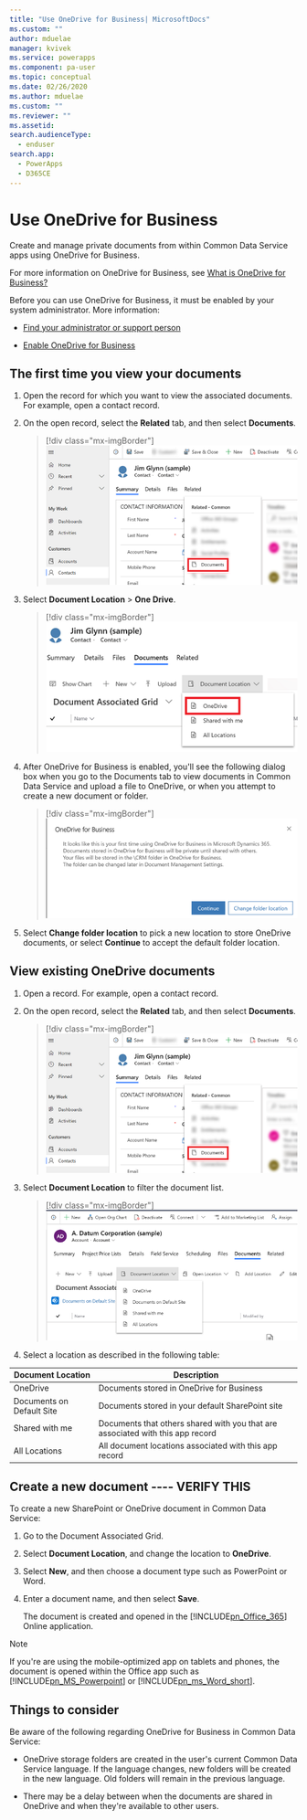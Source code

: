 ```yaml
---
title: "Use OneDrive for Business| MicrosoftDocs"
ms.custom: ""
author: mduelae
manager: kvivek
ms.service: powerapps
ms.component: pa-user
ms.topic: conceptual
ms.date: 02/26/2020
ms.author: mduelae
ms.custom: ""
ms.reviewer: ""
ms.assetid: 
search.audienceType: 
  - enduser
search.app: 
  - PowerApps
  - D365CE
---
```

# Use OneDrive for Business 

Create and manage private documents from within Common Data Service apps using OneDrive for Business. 

For more information on OneDrive for Business, see  [What is OneDrive for Business?](https://support.office.com/article/What-is-OneDrive-for-Business-187f90af-056f-47c0-9656-cc0ddca7fdc2)


Before you can use OneDrive for Business, it must be enabled by your system administrator. More information:

-   [Find your administrator or support person](find-admin.md)  

-   [Enable OneDrive for Business](https://docs.microsoft.com/power-platform/admin/enable-onedrive-for-business)  


## The first time you view your documents  

1. Open the record for which you want to view the associated documents. For example, open a contact record.

2.  On the open record, select the **Related** tab, and then select **Documents**.

     > [!div class="mx-imgBorder"]
     > ![Open the Documents tab in a record ](media/onedrive_nav.png "Open the Documents tab in a record")

3.  Select **Document Location** > **One Drive**.

     > [!div class="mx-imgBorder"]
     > ![Open the Documents tab and select OneDrive](media/onedrive_menu.png "Open the Documents tab and select OneDrive")

4. After OneDrive for Business is enabled, you'll see the following dialog box when you go to the Documents tab to view documents in Common Data Service and upload a file to OneDrive, or when you attempt to create a new document or folder.  

    > [!div class="mx-imgBorder"]
    > ![Change your OneDrive folder](media/setup_onedrive.png "Change your OneDrive folder")  

5. Select **Change folder location** to pick a new location to store OneDrive documents, or select **Continue** to accept the default folder location.

  
## View existing OneDrive documents 
 
1. Open a record. For example, open a contact record.

2. On the open record, select the **Related** tab, and then select **Documents**.
 
    > [!div class="mx-imgBorder"]
    > ![Open the Documents tab in a record ](media/onedrive_nav.png "Open the Documents tab in a record")
 
3. Select **Document Location** to filter the document list.

    > [!div class="mx-imgBorder"]
    > ![Open the Documents Location](media/onedrive_doc_location.png "Open the DocumentsLocation")

4.  Select a location as described in the following table:  

   |                            Document Location                             |                                                                  Description                                                                   |
   |--------------------------------------------------------------------------|------------------------------------------------------------------------------------------------------------------------------------------------|
   |                               OneDrive                                 | Documents stored in OneDrive for Business |
   | Documents on Default Site |                   Documents stored in your default SharePoint site                    |
   |           Shared with me            |                       Documents that others shared with you that are associated with this app record                        |
   |                              All Locations                            |     All document locations associated with this app record     |

## Create a new document ---- VERIFY THIS

To create a new SharePoint or OneDrive document in Common Data Service:

1. Go to the Document Associated Grid.  

2. Select **Document Location**, and change the location to **OneDrive**.

3. Select **New**, and then choose a document type such as PowerPoint or Word. 

4. Enter a document name, and then select **Save**.  

   The document is created and opened in the [!INCLUDE[pn_Office_365](../includes/pn-office-365.md)] Online application.  


> [!NOTE]
> If you're are using the mobile-optimized app on tablets and phones, the document is opened within the Office app such as [!INCLUDE[pn_MS_Powerpoint](../includes/pn-ms-powerpoint.md)] or [!INCLUDE[pn_ms_Word_short](../includes/pn-ms-word-short.md)].


## Things to consider 

Be aware of the following regarding OneDrive for Business in Common Data Service:

- OneDrive storage folders are created in the user's current Common Data Service language. If the language changes, new folders will be created in the new language. Old folders will remain in the previous language.  

- There may be a delay between when the documents are shared in OneDrive and when they're available to other users. 

